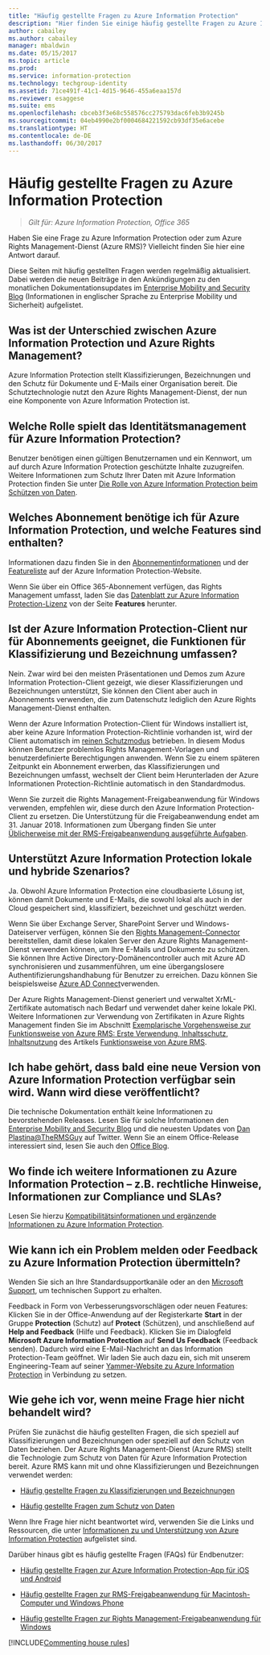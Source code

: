 ```yaml
---
title: "Häufig gestellte Fragen zu Azure Information Protection"
description: "Hier finden Sie einige häufig gestellte Fragen zu Azure Information Protection und dem zugehörigen Dienst zum Schutz von Daten, Azure Rights Management (Azure RMS)."
author: cabailey
ms.author: cabailey
manager: mbaldwin
ms.date: 05/15/2017
ms.topic: article
ms.prod: 
ms.service: information-protection
ms.technology: techgroup-identity
ms.assetid: 71ce491f-41c1-4d15-9646-455a6eaa157d
ms.reviewer: esaggese
ms.suite: ems
ms.openlocfilehash: cbceb3f3e68c558576cc275793dac6feb3b9245b
ms.sourcegitcommit: 04eb4990e2bf0004684221592cb93df35e6acebe
ms.translationtype: HT
ms.contentlocale: de-DE
ms.lasthandoff: 06/30/2017
---
```

<a id="frequently-asked-questions-for-azure-information-protection" class="xliff"></a>

# Häufig gestellte Fragen zu Azure Information Protection

>*Gilt für: Azure Information Protection, Office 365*

Haben Sie eine Frage zu Azure Information Protection oder zum Azure Rights Management-Dienst (Azure RMS)? Vielleicht finden Sie hier eine Antwort darauf.

Diese Seiten mit häufig gestellten Fragen werden regelmäßig aktualisiert. Dabei werden die neuen Beiträge in den Ankündigungen zu den monatlichen Dokumentationsupdates im [Enterprise Mobility and Security Blog](https://blogs.technet.microsoft.com/enterprisemobility/?product=azure-information-protection,azure-rights-management-services) (Informationen in englischer Sprache zu Enterprise Mobility und Sicherheit) aufgelistet.

<a id="whats-the-difference-between-azure-information-protection-and-azure-rights-management" class="xliff"></a>

## Was ist der Unterschied zwischen Azure Information Protection und Azure Rights Management?

Azure Information Protection stellt Klassifizierungen, Bezeichnungen und den Schutz für Dokumente und E-Mails einer Organisation bereit. Die Schutztechnologie nutzt den Azure Rights Management-Dienst, der nun eine Komponente von Azure Information Protection ist.

<a id="what-is-the-role-of-identity-management-for-azure-information-protection" class="xliff"></a>

## Welche Rolle spielt das Identitätsmanagement für Azure Information Protection?

Benutzer benötigen einen gültigen Benutzernamen und ein Kennwort, um auf durch Azure Information Protection geschützte Inhalte zuzugreifen. Weitere Informationen zum Schutz Ihrer Daten mit Azure Information Protection finden Sie unter [Die Rolle von Azure Information Protection beim Schützen von Daten](/enterprise-mobility-security/solutions/azure-information-protection-securing-data). 

<a id="what-subscription-do-i-need-for-azure-information-protection-and-what-features-are-included" class="xliff"></a>

## Welches Abonnement benötige ich für Azure Information Protection, und welche Features sind enthalten?
Informationen dazu finden Sie in den [Abonnementinformationen](https://www.microsoft.com/cloud-platform/azure-information-protection-pricing) und der [Featureliste](https://www.microsoft.com/cloud-platform/azure-information-protection-features) auf der Azure Information Protection-Website. 

Wenn Sie über ein Office 365-Abonnement verfügen, das Rights Management umfasst, laden Sie das [Datenblatt zur Azure Information Protection-Lizenz](http://download.microsoft.com/download/E/C/F/ECF42E71-4EC0-48FF-AA00-577AC14D5B5C/Azure_Information_Protection_licensing_datasheet_EN-US.pdf) von der Seite **Features** herunter.

<a id="is-the-azure-information-protection-client-only-for-subscriptions-that-include-classification-and-labeling" class="xliff"></a>

## Ist der Azure Information Protection-Client nur für Abonnements geeignet, die Funktionen für Klassifizierung und Bezeichnung umfassen?

Nein. Zwar wird bei den meisten Präsentationen und Demos zum Azure Information Protection-Client gezeigt, wie dieser Klassifizierungen und Bezeichnungen unterstützt, Sie können den Client aber auch in Abonnements verwenden, die zum Datenschutz lediglich den Azure Rights Management-Dienst enthalten.

Wenn der Azure Information Protection-Client für Windows installiert ist, aber keine Azure Information Protection-Richtlinie vorhanden ist, wird der Client automatisch im [reinen Schutzmodus](../rms-client/client-protection-only-mode.md) betrieben. In diesem Modus können Benutzer problemlos Rights Management-Vorlagen und benutzerdefinierte Berechtigungen anwenden. Wenn Sie zu einem späteren Zeitpunkt ein Abonnement erwerben, das Klassifizierungen und Bezeichnungen umfasst, wechselt der Client beim Herunterladen der Azure Informationen Protection-Richtlinie automatisch in den Standardmodus.

Wenn Sie zurzeit die Rights Management-Freigabeanwendung für Windows verwenden, empfehlen wir, diese durch den Azure Information Protection-Client zu ersetzen. Die Unterstützung für die Freigabeanwendung endet am 31. Januar 2018. Informationen zum Übergang finden Sie unter [Üblicherweise mit der RMS-Freigabeanwendung ausgeführte Aufgaben](../rms-client/upgrade-client-app.md).

<a id="does-azure-information-protection-support-on-premises-and-hybrid-scenarios" class="xliff"></a>

## Unterstützt Azure Information Protection lokale und hybride Szenarios?

Ja. Obwohl Azure Information Protection eine cloudbasierte Lösung ist, können damit Dokumente und E-Mails, die sowohl lokal als auch in der Cloud gespeichert sind, klassifiziert, bezeichnet und geschützt werden.

Wenn Sie über Exchange Server, SharePoint Server und Windows-Dateiserver verfügen, können Sie den [Rights Management-Connector](../deploy-use/deploy-rms-connector.md) bereitstellen, damit diese lokalen Server den Azure Rights Management-Dienst verwenden können, um Ihre E-Mails und Dokumente zu schützen. Sie können Ihre Active Directory-Domänencontroller auch mit Azure AD synchronisieren und zusammenführen, um eine übergangslosere Authentifizierungshandhabung für Benutzer zu erreichen. Dazu können Sie beispielsweise [Azure AD Connect](http://azure.microsoft.com/documentation/articles/active-directory-aadconnect/)verwenden.

Der Azure Rights Management-Dienst generiert und verwaltet XrML-Zertifikate automatisch nach Bedarf und verwendet daher keine lokale PKI. Weitere Informationen zur Verwendung von Zertifikaten in Azure Rights Management finden Sie im Abschnitt [Exemplarische Vorgehensweise zur Funktionsweise von Azure RMS: Erste Verwendung, Inhaltsschutz, Inhaltsnutzung](../understand-explore/how-does-it-work.md#walkthrough-of-how-azure-rms-works-first-use-content-protection-content-consumption) des Artikels [Funktionsweise von Azure RMS](../understand-explore/how-does-it-work.md).

<a id="ive-heard-a-new-release-is-going-to-be-available-soon-for-azure-information-protectionwhen-will-it-be-released" class="xliff"></a>

## Ich habe gehört, dass bald eine neue Version von Azure Information Protection verfügbar sein wird. Wann wird diese veröffentlicht?

Die technische Dokumentation enthält keine Informationen zu bevorstehenden Releases. Lesen Sie für solche Informationen den [Enterprise Mobility and Security Blog](https://blogs.technet.microsoft.com/enterprisemobility/?product=azure-information-protection,azure-rights-management-services) und die neuesten Updates von [Dan Plastina@TheRMSGuy](https://twitter.com/TheRMSGuy) auf Twitter. Wenn Sie an einem Office-Release interessiert sind, lesen Sie auch den [Office Blog](https://blogs.office.com/).

<a id="where-can-i-find-supporting-information-for-azure-information-protectionsuch-as-legal-compliance-and-slas" class="xliff"></a>

## Wo finde ich weitere Informationen zu Azure Information Protection – z.B. rechtliche Hinweise, Informationen zur Compliance und SLAs?

Lesen Sie hierzu [Kompatibilitätsinformationen und ergänzende Informationen zu Azure Information Protection](../understand-explore/compliance.md).

<a id="how-can-i-report-a-problem-or-send-feedback-for-azure-information-protection" class="xliff"></a>

## Wie kann ich ein Problem melden oder Feedback zu Azure Information Protection übermitteln?

Wenden Sie sich an Ihre Standardsupportkanäle oder an den [Microsoft Support](information-support.md#to-contact-microsoft-support), um technischen Support zu erhalten.

Feedback in Form von Verbesserungsvorschlägen oder neuen Features: Klicken Sie in der Office-Anwendung auf der Registerkarte **Start** in der Gruppe **Protection** (Schutz) auf **Protect** (Schützen), und anschließend auf **Help and Feedback** (Hilfe und Feedback). Klicken Sie im Dialogfeld **Microsoft Azure Information Protection** auf **Send Us Feedback** (Feedback senden). Dadurch wird eine E-Mail-Nachricht an das Information Protection-Team geöffnet. Wir laden Sie auch dazu ein, sich mit unserem Engineering-Team auf seiner [Yammer-Website zu Azure Information Protection](https://www.yammer.com/askipteam/) in Verbindung zu setzen. 

<a id="what-do-i-do-if-my-question-isnt-here" class="xliff"></a>

## Wie gehe ich vor, wenn meine Frage hier nicht behandelt wird?

Prüfen Sie zunächst die häufig gestellten Fragen, die sich speziell auf Klassifizierungen und Bezeichnungen oder speziell auf den Schutz von Daten beziehen. Der Azure Rights Management-Dienst (Azure RMS) stellt die Technologie zum Schutz von Daten für Azure Information Protection bereit. Azure RMS kann mit und ohne Klassifizierungen und Bezeichnungen verwendet werden: 

- [Häufig gestellte Fragen zu Klassifizierungen und Bezeichnungen](faqs-infoprotect.md)

- [Häufig gestellte Fragen zum Schutz von Daten](faqs-rms.md)

Wenn Ihre Frage hier nicht beantwortet wird, verwenden Sie die Links und Ressourcen, die unter [Informationen zu und Unterstützung von Azure Information Protection](information-support.md) aufgelistet sind.

Darüber hinaus gibt es häufig gestellte Fragen (FAQs) für Endbenutzer:

- [Häufig gestellte Fragen zur Azure Information Protection-App für iOS und Android](../rms-client/mobile-app-faq.md)

- [Häufig gestellte Fragen zur RMS-Freigabeanwendung für Macintosh-Computer und Windows Phone](https://technet.microsoft.com/dn451248)

- [Häufig gestellte Fragen zur Rights Management-Freigabeanwendung für Windows](https://technet.microsoft.com/dn467883)


[!INCLUDE[Commenting house rules](../includes/houserules.md)]

